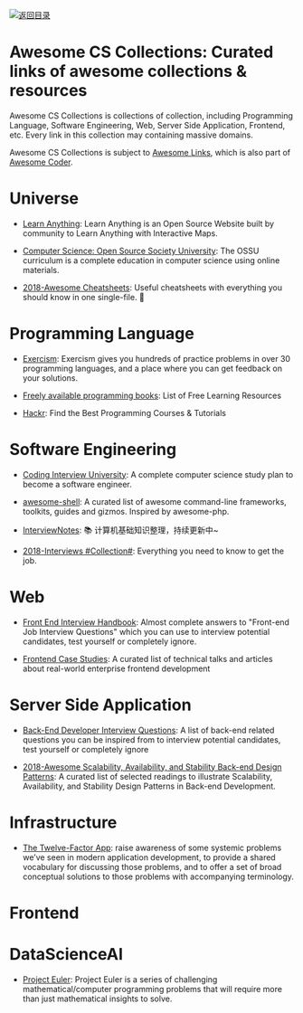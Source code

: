 [![返回目录](https://user-images.githubusercontent.com/5803001/38079637-ff0abcf0-3371-11e8-9b76-ad651620afc7.jpg)](https://github.com/wxyyxc1992/Awesome-Links)

# Awesome CS Collections: Curated links of awesome collections & resources

Awesome CS Collections is collections of collection, including Programming Language, Software Engineering, Web, Server Side Application, Frontend, etc. Every link in this collection may containing massive domains.

Awesome CS Collections is subject to [Awesome Links](https://github.com/wxyyxc1992/Awesome-Links/), which is also part of [Awesome Coder](https://github.com/wxyyxc1992/Awesome-Coder).

# Universe

* [Learn Anything](https://github.com/learn-anything/learn-anything): Learn Anything is an Open Source Website built by community to Learn Anything with Interactive Maps.

* [Computer Science: Open Source Society University](https://github.com/ossu/computer-science): The OSSU curriculum is a complete education in computer science using online materials.

* [2018-Awesome Cheatsheets](https://github.com/LeCoupa/awesome-cheatsheets): Useful cheatsheets with everything you should know in one single-file. 🚀

# Programming Language

* [Exercism](http://exercism.io/): Exercism gives you hundreds of practice problems in over 30 programming languages, and a place where you can get feedback on your solutions.

* [Freely available programming books](https://github.com/EbookFoundation/free-programming-books): List of Free Learning Resources

* [Hackr](https://hackr.io/): Find the Best Programming Courses & Tutorials

# Software Engineering

* [Coding Interview University](https://github.com/jwasham/coding-interview-university): A complete computer science study plan to become a software engineer.

* [awesome-shell](https://github.com/alebcay/awesome-shell): A curated list of awesome command-line frameworks, toolkits, guides and gizmos. Inspired by awesome-php.

* [InterviewNotes](https://github.com/CyC2018/InterviewNotes): :books: 计算机基础知识整理，持续更新中~

* [2018-Interviews #Collection#](https://github.com/kdn251/interviews): Everything you need to know to get the job.

# Web

* [Front End Interview Handbook](https://github.com/yangshun/front-end-interview-handbook): Almost complete answers to "Front-end Job Interview Questions" which you can use to interview potential candidates, test yourself or completely ignore.

* [Frontend Case Studies](https://github.com/andrew--r/frontend-case-studies): A curated list of technical talks and articles about real-world enterprise frontend development

# Server Side Application

* [Back-End Developer Interview Questions](https://parg.co/UXF): A list of back-end related questions you can be inspired from to interview potential candidates, test yourself or completely ignore

* [2018-Awesome Scalability, Availability, and Stability Back-end Design Patterns](https://github.com/binhnguyennus/awesome-scalability): A curated list of selected readings to illustrate Scalability, Availability, and Stability Design Patterns in Back-end Development.

# Infrastructure

* [The Twelve-Factor App](http://12factor.net/zh_cn/): raise awareness of some systemic problems we’ve seen in modern application development, to provide a shared vocabulary for discussing those problems, and to offer a set of broad conceptual solutions to those problems with accompanying terminology.

# Frontend

# DataScienceAI

* [Project Euler](https://projecteuler.net/about): Project Euler is a series of challenging mathematical/computer programming problems that will require more than just mathematical insights to solve.
